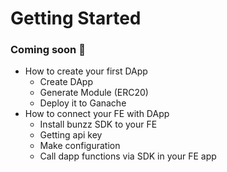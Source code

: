 # Getting Started

### Coming soon :construction:
- How to create your first DApp
  - Create DApp
  - Generate Module (ERC20)
  - Deploy it to Ganache
- How to connect your FE with DApp
  - Install bunzz SDK to your FE
  - Getting api key
  - Make configuration
  - Call dapp functions via SDK in your FE app
